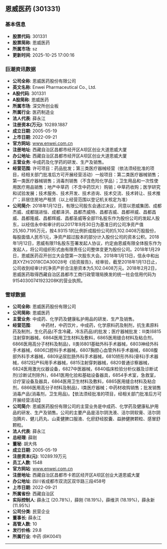 ## 恩威医药 (301331)

### 基本信息

- **股票代码**: 301331
- **股票简称**: 恩威医药
- **所属市场**: sz
- **更新时间**: 2025-10-25 17:00:16

### 巨潮资讯数据

- **公司全称**: 恩威医药股份有限公司
- **英文名称**: Enwei Pharmaceutical Co., Ltd.
- **A股代码**: 301331
- **A股简称**: 恩威医药
- **所属市场**: 深交所创业板
- **所属行业**: 医药制造业
- **法人代表**: 薛永江
- **注册资本(万元)**: 10289.1887
- **成立日期**: 2005-05-19
- **上市日期**: 2022-09-21
- **官方网站**: www.enwei.com.cn
- **注册地址**: 西藏自治区昌都市经开区A坝区创业大道恩威大厦
- **办公地址**: 西藏自治区昌都市经开区A坝区创业大道恩威大厦
- **主营业务**: 中成药及化学药的研发、生产及销售。
- **经营范围**: 许可项目：药品批发；第三类医疗器械经营（依法须经批准的项目，经相关部门批准后方可开展经营活动）一般项目：第二类医疗器械销售；第一类医疗器械销售；消毒剂销售（不含危险化学品）；卫生用品和一次性使用医疗用品销售；地产中草药（不含中药饮片）购销；中草药收购；医学研究和试验发展；技术服务、技术开发、技术咨询、技术交流、技术转让、技术推广；非居住房地产租赁（以上经营范围以登记机关核定为准）
- **公司简介**: 2018年1月12日，有限公司股东会通过决议，同意以恩威集团、成都杰威、成都瑞进恒、成都泽洪、昌都杰威特、昌都吉威、昌都祥威、昌都昌威、昌都隆威、昌都辉威、昌都圣威等全部11名股东作为股份公司的发起人股东，以经信永中和审计的以2017年9月30日为基准日的公司净资产值25,160.7195万元，按4.9315:1的比例折成股份公司的5,102.0408万股股份，每股面值人民币1元，净资产超过股本的部分计入股份公司的资本公积。2018年1月12日，恩威有限11名股东签署发起人协议，约定由恩威有限全体股东作为发起人，将公司组织形式由有限责任公司整体变更为股份公司。2018年1月29日，恩威医药召开创立大会暨第一次股东大会。2018年1月13日，信永中和出具XYZH/2018CDA30028号《验资报告》，经审验，截至2018年1月13日止，公司收到经审计的净资产折合注册资本为5,102.0408万元。2018年2月2日，恩威医药取得西藏自治区昌都市工商行政管理局换发的统一社会信用代码为91540300741923208K的营业执照。

### 雪球数据

- **公司全称**: 恩威医药股份有限公司
- **公司简称**: 恩威医药
- **主营业务**: 中成药、化学药及健康私护用品的研发、生产及销售。
- **经营范围**: 　　中药材，中药饮片，中成药，化学原料药及制剂，抗生素原料药及制剂，生化药品(不含冷藏，冷冻药品)的批发；医疗器械批发：Ⅲ类(6815注射穿刺器械，6864医用卫生材料及敷料，6865医用缝合材料及粘合剂，6866医用高分子材料及制品)，Ⅱ类(6801基础外科手术器械，6803神经外科手术器械，6806口腔科手术器械，6807胸腔心血管外科手术器械，6808腹部外科手术器械，6809泌尿肛肠外科手术器械，6810矫形外科(骨科)手术器械，6812妇产科用手术器械，6815注射穿刺器械，6820普通诊察器械，6824医用激光仪器设备，6827中医器械，6840临床检验分析仪器及诊断试剂(诊断试剂除外)，6841医用化验和基础设备器具，6854手术室，急救室，诊疗室设备及器具，6864医用卫生材料及敷料，6865医用缝合材料及粘合剂，6866医用高分子材料及制品)，I类医疗器械；中药材收购销售；批发销售消毒产品(消毒剂，卫生用品)。【依法须经批准的项目，经相关部门批准后方可开展经营活动】
- **公司简介**: 恩威医药股份有限公司的主营业务是中成药、化学药及健康私护用品的研发、生产及销售。公司的主要产品是洁尔阴洗液、洁尔阴软膏、洁尔阴泡腾片、健儿药丸、山麦健脾口服液、化瘀舒经胶囊、益肺健脾颗粒、感冒舒颗粒。
- **法人代表**: 薛永江
- **总经理**: 薛刚
- **董秘**: 胡大伟
- **成立日期**: 2005-05-19
- **注册资本(元)**: 10289.19万元
- **员工人数**: 1548
- **官方网站**: www.enwei.com.cn
- **注册地址**: 西藏自治区昌都市卡若区经开区A坝区创业大道恩威大厦
- **办公地址**: 四川省成都市双流区双华路三段458号
- **上市日期**: 2022-09-21
- **所属省份**: 西藏自治区
- **实际控制人**: 薛永江 (20.78%)，薛刚 (18.19%)，薛维洪 (18.19%)，薛永新 (11.95%)
- **公司分类**: 民营企业
- **董事长**: 薛永江
- **高管人数**: 10
- **发行价格**: 29.8
- **所属行业**: 中药 (BK0041)

---
